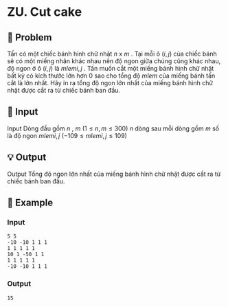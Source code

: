 # ZU. Cut cake

## 📖 Problem

Tấn có một chiếc bánh hình chữ nhật
$n$
x
$m$
. Tại mỗi ô
$(i,j)$
của chiếc bánh sẽ có một miếng nhân khác nhau nên độ ngon giữa chúng cũng khác nhau, độ ngon ở ô
$(i,j)$
là
$mlemi,j$
. Tấn muốn cắt một miếng bánh hình chữ nhật bất kỳ có kích thước lớn hơn
$0$
sao cho tổng độ
$mlem$
của miếng bánh tấn cắt là lớn nhất.
Hãy in ra tổng độ ngon lớn nhất của miếng bánh hình chữ nhật được cắt ra từ chiếc bánh ban đầu.


## 🧩 Input

Input
Dòng đầu gồm
$n$
,
$m$
$(1 ≤n,m≤ 300)$
$n$
dòng sau mỗi dòng gồm
$m$
số là độ ngon
$mlemi,j$
$( - 109≤mlemi,j≤ 109)$


## 💡 Output

Output
Tổng độ ngon lớn nhất của miếng bánh hình chữ nhật được cắt ra từ chiếc bánh ban đầu.


## 🧠 Example

### Input

```text
5 5
-10 -10 1 1 1
1 1 1 1 1
10 1 -50 1 1
1 1 1 1 1
-10 -10 1 1 1
```

### Output

```text
15
```


